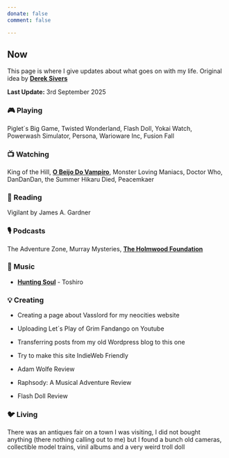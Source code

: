 ```yaml
---
donate: false
comment: false

---
```


## Now 
This page is where I give updates about what goes on with my life. Original idea by [**Derek Sivers**](https://sive.rs/nowff)

**Last Update:** 3rd September 2025


### 🎮 Playing

 Piglet´s Big Game, Twisted Wonderland, Flash Doll, Yokai Watch, Powerwash Simulator, Persona, Warioware Inc, Fusion Fall

### 📺 Watching
 King of the Hill,  [**O Beijo Do Vampiro**](https://novelasflixbr.net/novelas/o-beijo-do-vampiro/), Monster Loving Maniacs, Doctor Who, DanDanDan, the Summer Hikaru Died, Peacemkaer 

### 📖 Reading
 Vigilant by James A. Gardner
### 🎙️ Podcasts 
 The Adventure Zone, Murray Mysteries, [**The Holmwood Foundation**](https://shows.acast.com/667084e3abc94e79816dfa56/episodes/67bc412db628e470d3e69019?)

### 🎸 Music

- [**Hunting Soul**](https://www.youtube.com/watch?v=K4hNyARBf28) - Toshiro

### 💡 Creating
- Creating a page about Vasslord for my neocities website

- Uploading Let´s Play of Grim Fandango on Youtube

- Transferring posts from my old Wordpress blog to this one

- Try to make this site IndieWeb Friendly

- Adam Wolfe Review

- Raphsody: A Musical Adventure Review

- Flash Doll Review



### 🐦‍ Living

There was an antiques fair on a town I was visiting, I did not bought anything (there nothing calling out to me) but I found a bunch old cameras, collectible model trains, vinil albums and a very weird troll doll
